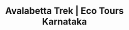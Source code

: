 ---
layout: trek_temp
# META TAGS
title: Avalabetta Trek | Eco Tours Karnataka
trek-name: Avalabetta and Guddibande Fort Trek
description: Get ready to be mesmerized by the stunning views of Avalabetta on this trek with Eco Tours Karnataka. Book now for a thrilling adventure in nature! 
kw: 
# END OF META TAGS I'll take care of these sections

type: 1-day
permalink: trek/avalabetta

#  BOOK CARD
destination: avalabetta
fprice: 2199
aprice: 1949
upcoming-dates: 
r-pay-link: 
# BOOK CARD END

# QUICK INFO
duration: 1D/1N
altitude: 1256
difficulty: Easy
t-distance: 2
location: Yerramaranahalli, Chikballapur
# END QUICK INFO

# ABOUT TRIP
read-more: Avalabetta is a popular hill station located in the Indian state of Karnataka, about 90 kilometers from Bangalore. The scenic beauty of Avalabetta is something that is hard to put into words. It is a perfect getaway from the hustle and bustle of the city, offering a serene and peaceful environment.
more-content: The journey to Avalabetta is itself a wonderful experience. The drive takes you through winding roads, lush green forests, and small villages. The view of the rolling hills and the dense forests along the way is breathtaking, and you can't help but feel closer to nature.<br><br> Gudibande, which means "A temple on top of a rock" in Kannada language, is a fortress constructed in the 17th century by a chieftain named Byre Gowda. It is one of the lesser-known forts in the region and is considered to be a miniature version of the Madhugiri Fort. Although the trek up the Gudibande fort is not as challenging as the Madhugiri fort trail, the panoramic vistas from the summit are unparalleled. <br><br>The pinnacle of the fortress houses an ancient Shiva temple, which contains one of the 108 Jyotirlingas. Upon reaching the top, there are numerous ruins to explore while enjoying breathtaking views of the impressive Byrasagara reservoir.
# END ABOUT TRIP

# Price
wt-pack: 1499
t-pack: 1999
dayz: 
    - Pickup starts at 7PM.
    - 7:30PM, Pick-up from Yashwanthpur Metro Station  
    - 8:00PM, 5M Car Care, Bhashyam Circle
    - 8:15PM, State Bank of India, Vasant Nagar
    - 8:30PM, Shanti Sagar, Hallasuru
    - 8:45PM, Indira Nagar Metro Station
    - 9:30PM, Esteem Mall, Hebbal
    - 9:50PM, Yelahanka Old Town
    - Enjoy ice breaking sessions, fun-activities and retire for the day in your rooms.
dayo: 
    - Hit the avalabetta trails at 6 AM in the morning.
    - Reach the summit and head back to the trek start point.
    - Head back to the homestay for an energizing breakfast.
    - Conclude the trip with a visit to Gudibande Fort which offers a stunning aerial view of surrounding villages and forests.
    - Reach Bangalore by 4:30 PM
inclusions:
    - Forest permits
    - Home Stay
    - Trek leader from ETK and an Experienced Naturalist
    - Unforgetable Experience with comfort and safety
    - 1-Breakfast, 1-Lunch and 1-Dinner.
    
things-to-carry: 
    - Compact Backpack
    - Digital or physical copy of aadhar
    - Hydration essential - 2 one-liter water bottles
    - Protect your gear with a raincoat or bag cover
    - Illuminate your path with a torch or headlamp for night time navigation
    - Stay warm with a down or fleece jacket
    - Keep your head and ears warm with a woollen cap
    - Protect your skin from the sun with a sun cap and SPF sunscreen.

category: chikkaballapur
   
---
